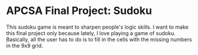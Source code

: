 # APCSA Final Project: Sudoku
This sudoku game is meant to sharpen people's logic skills. I want to make this final project only because lately, I love playing a game of sudoku. Basically, all the user has to do is to fill in the cells with the missing numbers in the 9x9 grid.

